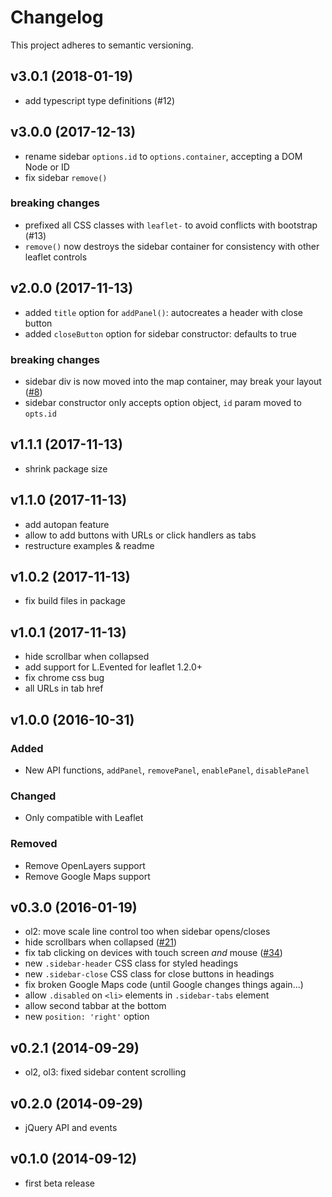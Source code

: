 # Changelog
This project adheres to semantic versioning.

## v3.0.1 (2018-01-19)
- add typescript type definitions (#12)

## v3.0.0 (2017-12-13)
- rename sidebar `options.id` to `options.container`, accepting a DOM Node or ID
- fix sidebar `remove()`

### breaking changes
- prefixed all CSS classes with `leaflet-` to avoid conflicts with bootstrap (#13)
- `remove()` now destroys the sidebar container for consistency with other leaflet controls

## v2.0.0 (2017-11-13)
- added `title` option for `addPanel()`: autocreates a header with close button
- added `closeButton` option for sidebar constructor: defaults to true

### breaking changes
- sidebar div is now moved into the map container, may break your layout ([#8](https://github.com/nickpeihl/leaflet-sidebar-v2/issues/8))
- sidebar constructor only accepts option object, `id` param moved to `opts.id`

## v1.1.1 (2017-11-13)
- shrink package size

## v1.1.0 (2017-11-13)
- add autopan feature
- allow to add buttons with URLs or click handlers as tabs
- restructure examples & readme

## v1.0.2 (2017-11-13)
- fix build files in package

## v1.0.1 (2017-11-13)
- hide scrollbar when collapsed
- add support for L.Evented for leaflet 1.2.0+
- fix chrome css bug
- all URLs in tab href

## v1.0.0 (2016-10-31)
### Added
- New API functions, `addPanel`, `removePanel`, `enablePanel`, `disablePanel`

### Changed
- Only compatible with Leaflet

### Removed
- Remove OpenLayers support
- Remove Google Maps support


## v0.3.0 (2016-01-19)

- ol2: move scale line control too when sidebar opens/closes
- hide scrollbars when collapsed ([#21](https://github.com/Turbo87/sidebar-v2/issues/21))
- fix tab clicking on devices with touch screen *and* mouse ([#34](https://github.com/Turbo87/sidebar-v2/issues/35))
- new `.sidebar-header` CSS class for styled headings
- new `.sidebar-close` CSS class for close buttons in headings
- fix broken Google Maps code (until Google changes things again...)
- allow `.disabled` on `<li>` elements in `.sidebar-tabs` element
- allow second tabbar at the bottom
- new `position: 'right'` option


## v0.2.1 (2014-09-29)

- ol2, ol3: fixed sidebar content scrolling


## v0.2.0 (2014-09-29)

- jQuery API and events


## v0.1.0 (2014-09-12)

- first beta release
